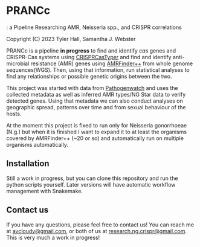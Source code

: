 # PRANCc
: a Pipeline Researching AMR, Neisseria spp., and CRISPR correlations

Copyright (C) 2023  Tyler Hall, Samantha J. Webster

PRANCc is a pipeline **in progress** to find and identify *cas* genes and CRISPR-Cas systems using [CRISPRCasTyper](https://github.com/Russel88/CRISPRCasTyper#) and find and identify anti-microbial resistance (AMR) genes using [AMRFinder++](https://github.com/ncbi/amr) from whole genome sequences(WGS). Then, using that information, run statistical analyses to find any relationships or possible genetic origins between the two. 

This project was started with data from [Pathogenwatch](https://pathogen.watch) and uses the collected metadata as well as inferred AMR types/NG Star data to verify detected genes. Using that metadata we can also conduct analyses on geographic spread, patterns over time and from sexual behaviour of the hosts.

At the moment this project is fixed to run only for Neisseria gonorrhoeae (N.g.) but when it is finished I want to expand it to at least the organisms covered by AMRFinder++ (~20 or so) and automatically run on multiple organisms automatically.

## Installation
Still a work in progress, but you can clone this repository and run the python scripts yourself. Later versions will have automatic workflow management with Snakemake.

## Contact us
If you have any questions, please feel free to contact us! You can reach me at avcloudy@gmail.com, or both of us at research.ng.crispr@gmail.com. This is very much a work in progress!
